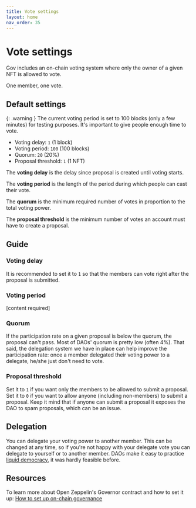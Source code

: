 ```yaml
---
title: Vote settings
layout: home
nav_order: 35
---
```


# Vote settings

Gov includes an on-chain voting system where only the owner of a given NFT is allowed to vote. 

One member, one vote.

## Default settings

{: .warning }
The current voting period is set to 100 blocks (only a few minutes) for testing purposes. It's important to give people enough time to vote. 

- Voting delay: `1` (1 block)
- Voting period: `100` (100 blocks)
- Quorum: `20` (20%)
- Proposal threshold: `1` (1 NFT)

The **voting delay** is the delay since proposal is created until voting starts.

The **voting period** is the length of the period during which people can cast their vote.

The **quorum** is the minimum required number of votes in proportion to the total voting power. 

The **proposal threshold** is the minimum number of votes an account must have to create a proposal.

## Guide

### Voting delay

It is recommended to set it to `1` so that the members can vote right after the proposal is submitted.

### Voting period

[content required]

### Quorum

If the participation rate on a given proposal is below the quorum, the proposal can't pass. Most of DAOs' quorum is pretty low (often 4%). That said, the delegation system we have in place can help improve the participation rate: once a member delegated their voting power to a delegate, he/she just don't need to vote.

### Proposal threshold

Set it to `1` if you want only the members to be allowed to submit a proposal. Set it to `0` if you want to allow anyone (including non-members) to submit a proposal. Keep it mind that if anyone can submit a proposal it exposes the DAO to spam proposals, which can be an issue. 

## Delegation

You can delegate your voting power to another member. This can be changed at any time, so if you're not happy with your delegate vote you can delegate to yourself or to another member. DAOs make it easy to practice [liquid democracy](https://en.wikipedia.org/wiki/Liquid_democracy#:~:text=The%20concept%20of%20liquid%20democracy,a%20trusted%20person%20or%20party.), it was hardly feasible before. 

## Resources

To learn more about Open Zeppelin's Governor contract and how to set it up: [How to set up on-chain governance](https://docs.openzeppelin.com/contracts/4.x/governance)
